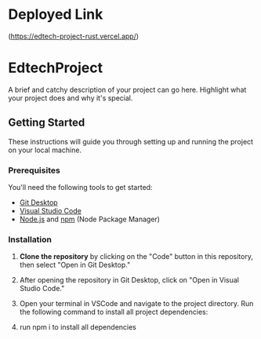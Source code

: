 # Deployed Link
(https://edtech-project-rust.vercel.app/)

# EdtechProject

A brief and catchy description of your project can go here. Highlight what your project does and why it's special.

## Getting Started

These instructions will guide you through setting up and running the project on your local machine.

### Prerequisites

You'll need the following tools to get started:

- [Git Desktop](https://desktop.github.com/)
- [Visual Studio Code](https://code.visualstudio.com/)
- [Node.js](https://nodejs.org/) and [npm](https://www.npmjs.com/) (Node Package Manager)

### Installation

1. **Clone the repository** by clicking on the "Code" button in this repository, then select "Open in Git Desktop."

2. After opening the repository in Git Desktop, click on "Open in Visual Studio Code."

3. Open your terminal in VSCode and navigate to the project directory. Run the following command to install all project dependencies:

4. run npm i to install all dependencies
